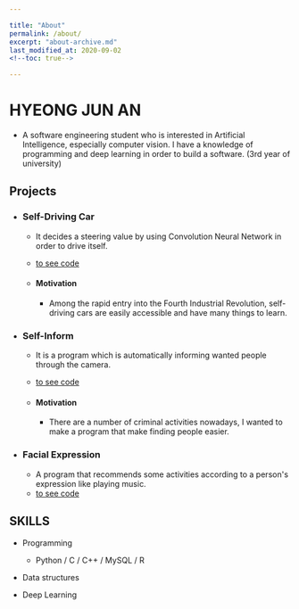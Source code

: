 ```yaml
---

title: "About"
permalink: /about/
excerpt: "about-archive.md"
last_modified_at: 2020-09-02
<!--toc: true-->

---
```


# HYEONG JUN AN 

- A software engineering student who is interested in Artificial Intelligence, especially computer vision. I have a knowledge of programming and deep learning in order to build a software. (3rd year of university) <br>

## Projects

+ ### Self-Driving Car
    - It decides a steering value by using Convolution Neural Network in order to drive itself.
    - [to see code](https://github.com/sammiee5311/raspberry_pi/tree/master/self_driving_car)
    
    - #### Motivation
        - Among the rapid entry into the Fourth Industrial Revolution, self-driving cars are easily accessible and have many things to learn. <br>

    
+ ### Self-Inform
    - It is a program which is automatically informing wanted people through the camera.
    - [to see code](https://github.com/sammiee5311/self_inform)
    
    - #### Motivation 
        - There are a number of criminal activities nowadays, I wanted to make a program that make finding people easier. <br>

+ ### Facial Expression
    - A program that recommends some activities according to a person's expression like playing music.
    - [to see code](https://github.com/youmn327/dataset)


## SKILLS

- Programming
    -  Python / C / C++ / MySQL / R

- Data structures

- Deep Learning


